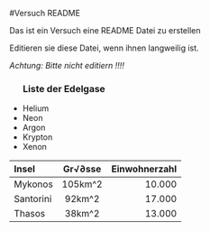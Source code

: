  #Versuch README
 
 Das ist ein Versuch eine README  Datei zu erstellen
 
 Editieren sie diese Datei, wenn ihnen langweilig ist.
 
 *Achtung: Bitte nicht editiern !!!!*
 
 <ul>
 <h3>Liste der Edelgase</h3>
 <li>Helium</li>
 <li>Neon</li>
 <li>Argon</li>
 <li>Krypton</li>
 <li>Xenon</li>
 </ul>
   
<table>
<thead>
<tr>
<th style="text-align:left">Insel</th>
<th style="text-align:center">Gr√∂sse</th>
<th style="text-align:right">Einwohnerzahl</th>
</tr>
</thead>
<tbody>
<tr>
<td style="text-align:left">Mykonos</td>
<td style="text-align:center">105km^2</td>
<td style="text-align:right">10.000</td>
</tr>
<tr>
<td style="text-align:left">Santorini</td>
<td style="text-align:center">92km^2</td>
<td style="text-align:right">17.000</td>
</tr>
<tr>
<td style="text-align:left">Thasos</td>
<td style="text-align:center">38km^2</td>
<td style="text-align:right">13.000</td>
</tr>
</tbody>
</table>
